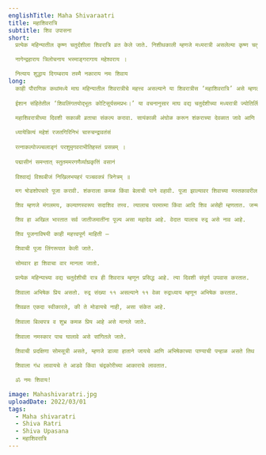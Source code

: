 ```yaml
---
englishTitle: Maha Shivaraatri
title: महाशिवरात्रि
subtitle: शिव उपासना
short:
  प्रत्येक महिन्यातील कृष्ण चतुर्दशीला शिवरात्रि व्रत केले जाते. निशीथकाली म्हणजे मध्यरात्री असलेल्या कृष्ण चतुर्दशीला शिवरात्रि व्रत करावे. माघ महिन्यातील शिवरात्रीला महाशिवरात्रि म्हणतात.

  नागेन्द्रहाराय त्रिलोचनाय भस्माङ्गरागाय महेश्वराय ।

  नित्याय शुद्धाय दिगम्बराय तस्मै नकाराय नमः शिवाय
long:
  काही पौराणिक कथांमध्ये माघ महिन्यातील शिवरात्रीचे महत्त्व असल्याने या शिवरात्रीस ‘महाशिवरात्रि’ असे म्हणले जाते. प्रत्येक महिन्यातील शिवरात्रि न करणारे देखील महाशिवरात्रीचे व्रत करतात. संपूर्ण भारतामध्ये महादेवाच्या मंदिरात महाशिवरात्रि निमित्त मोठा उत्सव केला जातो. निशीथकाली (मध्यरात्री) असलेल्या चतुर्दशीचे दिवशी शिवरात्रि व्रत करावयाचे असते.
  
  ईशान संहितेतील ‘शिवलिंगतयोद्भूतः कोटिसूर्यसमप्रभः।’ या वचनानुसार माघ वद्य चतुर्दशीच्या मध्यरात्री ज्योतिर्लिंगाचा प्रादुर्भाव झाला असल्यामुळे त्या शिवरात्रीला ‘महाशिवरात्रि‘ म्हणले जाते.

  महाशिवरात्रीच्या दिवशी सकाळी व्रताचा संकल्प करावा. सायंकाळी अंघोळ करून शंकराच्या देवळात जावे आणि पुढील मंत्राने शिवाचे ध्यान करावे -
  
  ध्यायेन्नित्यं महेशं रजतगिरिनिभं चारुचन्द्रावतंसं
  
  रत्नाकल्पोज्ज्चलाङ्गं परशुमृगवराभीतिहस्तं प्रसन्नम् ।
  
  पद्मासीनं समन्तात् स्तुतममरगणैर्व्याघ्रकृत्तिं वसानं
  
  विश्वाद्यं विश्वबीजं निखिलभयहरं पञ्चवक्त्रं त्रिनेत्रम् ॥

  मग षोडशोपचारे पूजा करावी. शंकराला कमळ किंवा बेलाची पाने वहावी. पूजा झाल्यावर शिवाच्या मस्तकावरील एक फूल काढून ते स्वतःच्या मस्तकावर ठेवावे आणि क्षमायाचना करावी. प्रदोषकाली शिवपूजन असते तसेच महाशिवरात्रीच्या दिवशी निशीथकाली (मध्यरात्री) शिवपूजनाचे विशेष महत्त्व सांगितले आहे. उपवास, पूजा व जागरण अशी महाशिवरात्रि व्रताची ३ अंगे आहेत.

  शिव म्हणजे मंगलमय, कल्याणस्वरूप सदाशिव तत्त्व. त्यालाच परमात्मा किंवा आदि शिव असेही म्हणतात. जन्ममरणादि कोणत्याही विकाराचा त्याला तिळमात्रही स्पर्श होत नाही. त्रिविध दुःखांपैकी कशाचाही लवलेश नाही. वश् या धातूपासून वर्णव्यत्यासाने शिव शब्द निष्पन्न झाला आहे. वश् धातूचा एक अर्थ प्रकाशणे असा आहे. त्यावरून जो प्रकाशतो तो शिव. शिव हा स्वतः सिद्ध स्वयंप्रकाशी आहे. तो स्वतः प्रकाशित राहून विश्वालाही प्रकाशित करतो.

  शिव हा अखिल भारतात सर्व जातीजमातींना पूज्य असा महादेव आहे. वेदात यालाच रुद्र असे नाव आहे.

  शिव पूजनाविषयी काही महत्त्वपूर्ण माहिती –

  शिवाची पूजा लिंगरूपात केली जाते.
  
  सोमवार हा शिवाचा वार मानला जातो.
  
  प्रत्येक महिन्याच्या वद्य चतुर्दशीची रात्र ही शिवरात्र म्हणून प्रसिद्ध आहे. त्या दिवशी संपूर्ण उपवास करतात.
  
  शिवाला अभिषेक प्रिय असतो. रुद्र संख्या ११ असल्याने ११ वेळा रुद्राध्याय म्हणून अभिषेक करतात.

  शिवव्रत एकदा स्वीकारले, की ते मोडायचे नाही, असा संकेत आहे.
  
  शिवाला बिल्वपत्र व शुभ्र कमळ प्रिय आहे असे मानले जाते.
  
  शिवाला नमस्कार पाच घालावे असे सांगितले जाते.
  
  शिवाची प्रदक्षिणा सोमसूत्री असते, म्हणजे डाव्या हाताने जायचे आणि अभिषेकाच्या पाण्याची पन्हाळ असते तिथ पर्यंत जाऊन ती न ओलांडता परत फिरायचे आणि पुन्हा पन्हाळीपर्यंत उलटे येऊन प्रदक्षिणा पूर्ण करायची.

  शिवाला गंध लावायचे ते आडवे किंवा चंद्रकोरीच्या आकाराचे लावतात.

  ॐ नमः शिवाय!

image: Mahashivaratri.jpg
uploadDate: 2022/03/01
tags:
  - Maha shivaratri
  - Shiva Ratri
  - Shiva Upasana
  - महाशिवरात्रि
---
```

